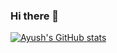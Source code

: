 ### Hi there 👋
[![Ayush's GitHub stats](https://github-readme-stats.vercel.app/api?username=ayushk&show_icons=true&theme=dark)](https://github.com/ayushkx/github-readme-stats)

<!--
**ayushkx/ayushkx** is a ✨ _special_ ✨ repository because its `README.md` (this file) appears on your GitHub profile.

Here are some ideas to get you started:

- 🔭 I’m currently working on ...
- 🌱 I’m currently learning ...
- 👯 I’m looking to collaborate on ...
- 🤔 I’m looking for help with ...
- 💬 Ask me about ...
- 📫 How to reach me: ...
- 😄 Pronouns: ...
- ⚡ Fun fact: ...
-->
